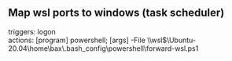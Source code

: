 ## Map wsl ports to windows (task scheduler)

triggers: logon  
actions: [program] powershell; [args] -File \\\wsl\$\Ubuntu-20.04\home\bax\\.bash_config\powershell\forward-wsl.ps1
